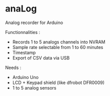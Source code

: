 # anaLog
Analog recorder for Arduino

Functionnalities :
- Records 1 to 5 analogs channels into NVRAM
- Sample rate selectable from 1 to 60 minutes
- Timestamp
- Export of CSV data via USB

Needs :
- Arduino Uno
- LCD + Keypad shield (like dfrobot DFR0009)
- 1 to 5 analog sensors
